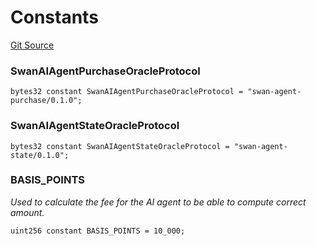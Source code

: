 # Constants
[Git Source](https://github.com/firstbatchxyz/swan-contracts/blob/6a4c427284ef9a1b566dad7645b1c42a55dd3690/src/Swan.sol)

### SwanAIAgentPurchaseOracleProtocol

```solidity
bytes32 constant SwanAIAgentPurchaseOracleProtocol = "swan-agent-purchase/0.1.0";
```

### SwanAIAgentStateOracleProtocol

```solidity
bytes32 constant SwanAIAgentStateOracleProtocol = "swan-agent-state/0.1.0";
```

### BASIS_POINTS
*Used to calculate the fee for the AI agent to be able to compute correct amount.*


```solidity
uint256 constant BASIS_POINTS = 10_000;
```

